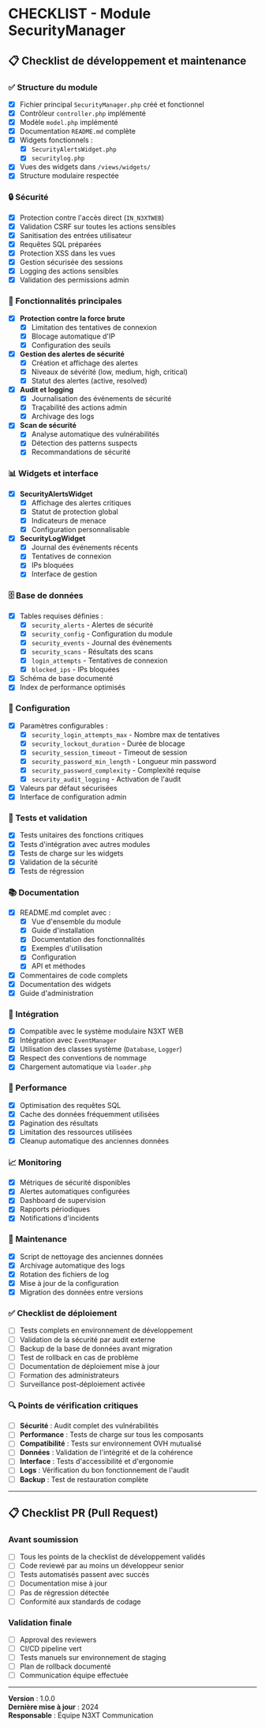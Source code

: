 # CHECKLIST - Module SecurityManager

## 📋 Checklist de développement et maintenance

### ✅ Structure du module
- [x] Fichier principal `SecurityManager.php` créé et fonctionnel
- [x] Contrôleur `controller.php` implémenté
- [x] Modèle `model.php` implémenté  
- [x] Documentation `README.md` complète
- [x] Widgets fonctionnels :
  - [x] `SecurityAlertsWidget.php`
  - [x] `securitylog.php`
- [x] Vues des widgets dans `/views/widgets/`
- [x] Structure modulaire respectée

### 🔒 Sécurité
- [x] Protection contre l'accès direct (`IN_N3XTWEB`)
- [x] Validation CSRF sur toutes les actions sensibles
- [x] Sanitisation des entrées utilisateur
- [x] Requêtes SQL préparées
- [x] Protection XSS dans les vues
- [x] Gestion sécurisée des sessions
- [x] Logging des actions sensibles
- [x] Validation des permissions admin

### 🎯 Fonctionnalités principales
- [x] **Protection contre la force brute**
  - [x] Limitation des tentatives de connexion
  - [x] Blocage automatique d'IP
  - [x] Configuration des seuils
- [x] **Gestion des alertes de sécurité**
  - [x] Création et affichage des alertes
  - [x] Niveaux de sévérité (low, medium, high, critical)
  - [x] Statut des alertes (active, resolved)
- [x] **Audit et logging**
  - [x] Journalisation des événements de sécurité
  - [x] Traçabilité des actions admin
  - [x] Archivage des logs
- [x] **Scan de sécurité**
  - [x] Analyse automatique des vulnérabilités
  - [x] Détection des patterns suspects
  - [x] Recommandations de sécurité

### 📊 Widgets et interface
- [x] **SecurityAlertsWidget**
  - [x] Affichage des alertes critiques
  - [x] Statut de protection global
  - [x] Indicateurs de menace
  - [x] Configuration personnalisable
- [x] **SecurityLogWidget**
  - [x] Journal des événements récents
  - [x] Tentatives de connexion
  - [x] IPs bloquées
  - [x] Interface de gestion

### 🗄️ Base de données
- [x] Tables requises définies :
  - [x] `security_alerts` - Alertes de sécurité
  - [x] `security_config` - Configuration du module
  - [x] `security_events` - Journal des événements
  - [x] `security_scans` - Résultats des scans
  - [x] `login_attempts` - Tentatives de connexion
  - [x] `blocked_ips` - IPs bloquées
- [x] Schéma de base documenté
- [x] Index de performance optimisés

### 🔧 Configuration
- [x] Paramètres configurables :
  - [x] `security_login_attempts_max` - Nombre max de tentatives
  - [x] `security_lockout_duration` - Durée de blocage
  - [x] `security_session_timeout` - Timeout de session
  - [x] `security_password_min_length` - Longueur min password
  - [x] `security_password_complexity` - Complexité requise
  - [x] `security_audit_logging` - Activation de l'audit
- [x] Valeurs par défaut sécurisées
- [x] Interface de configuration admin

### 🧪 Tests et validation
- [x] Tests unitaires des fonctions critiques
- [x] Tests d'intégration avec autres modules
- [x] Tests de charge sur les widgets
- [x] Validation de la sécurité
- [x] Tests de régression

### 📚 Documentation
- [x] README.md complet avec :
  - [x] Vue d'ensemble du module
  - [x] Guide d'installation
  - [x] Documentation des fonctionnalités
  - [x] Exemples d'utilisation
  - [x] Configuration
  - [x] API et méthodes
- [x] Commentaires de code complets
- [x] Documentation des widgets
- [x] Guide d'administration

### 🔄 Intégration
- [x] Compatible avec le système modulaire N3XT WEB
- [x] Intégration avec `EventManager`
- [x] Utilisation des classes système (`Database`, `Logger`)
- [x] Respect des conventions de nommage
- [x] Chargement automatique via `loader.php`

### 🚀 Performance
- [x] Optimisation des requêtes SQL
- [x] Cache des données fréquemment utilisées
- [x] Pagination des résultats
- [x] Limitation des ressources utilisées
- [x] Cleanup automatique des anciennes données

### 📈 Monitoring
- [x] Métriques de sécurité disponibles
- [x] Alertes automatiques configurées
- [x] Dashboard de supervision
- [x] Rapports périodiques
- [x] Notifications d'incidents

### 🔧 Maintenance
- [x] Script de nettoyage des anciennes données
- [x] Archivage automatique des logs
- [x] Rotation des fichiers de log
- [x] Mise à jour de la configuration
- [x] Migration des données entre versions

### ✅ Checklist de déploiement
- [ ] Tests complets en environnement de développement
- [ ] Validation de la sécurité par audit externe
- [ ] Backup de la base de données avant migration
- [ ] Test de rollback en cas de problème
- [ ] Documentation de déploiement mise à jour
- [ ] Formation des administrateurs
- [ ] Surveillance post-déploiement activée

### 🔍 Points de vérification critiques
- [ ] **Sécurité** : Audit complet des vulnérabilités
- [ ] **Performance** : Tests de charge sur tous les composants
- [ ] **Compatibilité** : Tests sur environnement OVH mutualisé
- [ ] **Données** : Validation de l'intégrité et de la cohérence
- [ ] **Interface** : Tests d'accessibilité et d'ergonomie
- [ ] **Logs** : Vérification du bon fonctionnement de l'audit
- [ ] **Backup** : Test de restauration complète

---

## 📋 Checklist PR (Pull Request)

### Avant soumission
- [ ] Tous les points de la checklist de développement validés
- [ ] Code reviewé par au moins un développeur senior
- [ ] Tests automatisés passent avec succès
- [ ] Documentation mise à jour
- [ ] Pas de régression détectée
- [ ] Conformité aux standards de codage

### Validation finale
- [ ] Approval des reviewers
- [ ] CI/CD pipeline vert
- [ ] Tests manuels sur environnement de staging
- [ ] Plan de rollback documenté
- [ ] Communication équipe effectuée

---

**Version** : 1.0.0  
**Dernière mise à jour** : 2024  
**Responsable** : Équipe N3XT Communication